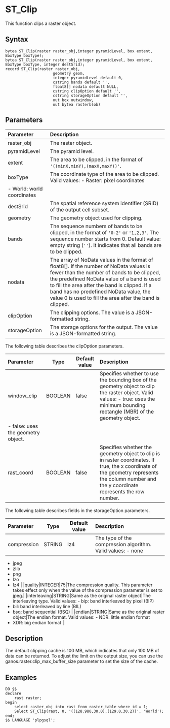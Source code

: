 # ST\_Clip

This function clips a raster object.

## Syntax

```
bytea ST_Clip(raster raster_obj,integer pyramidLevel, box extent, BoxType boxType);
bytea ST_Clip(raster raster_obj,integer pyramidLevel, box extent, BoxType boxType, integer destSrid);
record ST_Clip(raster raster_obj,
                     geometry geom,
                     integer pyramidLevel default 0,
                     cstring bands default '',
                     float8[] nodata default NULL,
                     cstring clipOption default '',
                     cstring storageOption default '',
                     out box outwindow,
                     out bytea rasterblob)
```

## Parameters

|Parameter|Description|
|:--------|:----------|
|raster\_obj|The raster object.|
|pyramidLevel|The pyramid level.|
|extent|The area to be clipped, in the format of `'((minX,minY),(maxX,maxY))'`.|
|boxType|The coordinate type of the area to be clipped. Valid values: -   Raster: pixel coordinates
-   World: world coordinates |
|destSrid|The spatial reference system identifier \(SRID\) of the output cell subset.|
|geometry|The geometry object used for clipping.|
|bands|The sequence numbers of bands to be clipped, in the format of `'0-2'` or `'1,2,3'`. The sequence number starts from 0. Default value: empty string \(`''`\). It indicates that all bands are to be clipped.|
|nodata|The array of NoData values in the format of float8\[\]. If the number of NoData values is fewer than the number of bands to be clipped, the predefined NoData value of a band is used to fill the area after the band is clipped. If a band has no predefined NoData value, the value 0 is used to fill the area after the band is clipped.|
|clipOption|The clipping options. The value is a JSON-formatted string.|
|storageOption|The storage options for the output. The value is a JSON-formatted string.|

The following table describes the clipOption parameters.

|Parameter|Type|Default value|Description|
|:--------|----|-------------|:----------|
|window\_clip|BOOLEAN|false|Specifies whether to use the bounding box of the geometry object to clip the raster object. Valid values: -   true: uses the minimum bounding rectangle \(MBR\) of the geometry object.
-   false: uses the geometry object. |
|rast\_coord|BOOLEAN|false|Specifies whether the geometry object to clip is in raster coordinates. If true, the x coordinate of the geometry represents the column number and the y coordinate represents the row number.|

The following table describes fields in the storageOption parameters.

|Parameter|Type|Default value|Description|
|:--------|----|-------------|:----------|
|compression|STRING|lz4|The type of the compression algorithm. Valid values: -   none
-   jpeg
-   zlib
-   png
-   lzo
-   lz4 |
|quality|INTEGER|75|The compression quality. This parameter takes effect only when the value of the compression parameter is set to jpeg.|
|interleaving|STRING|Same as the original raster object|The interleaving type. Valid values: -   bip: band interleaved by pixel \(BIP\)
-   bil: band interleaved by line \(BIL\)
-   bsq: band sequential \(BSQ\) |
|endian|STRING|Same as the original raster object|The endian format. Valid values: -   NDR: little endian format
-   XDR: big endian format |

## Description

The default clipping cache is 100 MB, which indicates that only 100 MB of data can be returned. To adjust the limit on the output size, you can use the ganos.raster.clip\_max\_buffer\_size parameter to set the size of the cache.

## Examples

```
DO $$
declare
    rast raster;
begin
    select raster_obj into rast from raster_table where id = 1;
    Select ST_Clip(rast, 0, '((128.980,30.0),(129.0,30.2))', 'World');
end;    
$$ LANGUAGE 'plpgsql';
```

